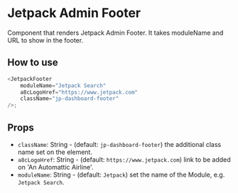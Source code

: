 # Jetpack Admin Footer

Component that renders Jetpack Admin Footer.
It takes moduleName and URL to show in the footer.

## How to use

```js
<JetpackFooter
	moduleName="Jetpack Search"
	a8cLogoHref="https://www.jetpack.com"
	className="jp-dashboard-footer"
/>;
```

## Props

- `className`: String - (default: `jp-dashboard-footer`) the additional class name set on the element.
- `a8cLogoHref`: String - (default: `https://www.jetpack.com`) link to be added on 'An Automattic Airline'.
- `moduleName`: String - (default: `Jetpack`) set the name of the Module, e.g. `Jetpack Search`.
